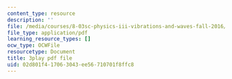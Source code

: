 ```yaml
---
content_type: resource
description: ''
file: /media/courses/8-03sc-physics-iii-vibrations-and-waves-fall-2016/02d801f417063043ee56710701f8ffc8_kKIQ1h9UuA.pdf
file_type: application/pdf
learning_resource_types: []
ocw_type: OCWFile
resourcetype: Document
title: 3play pdf file
uid: 02d801f4-1706-3043-ee56-710701f8ffc8
---
```

